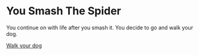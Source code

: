 # You Smash The Spider

You continue on with life after you smash it. You decide to go and walk your dog.

[Walk your dog](walkDog.md)
